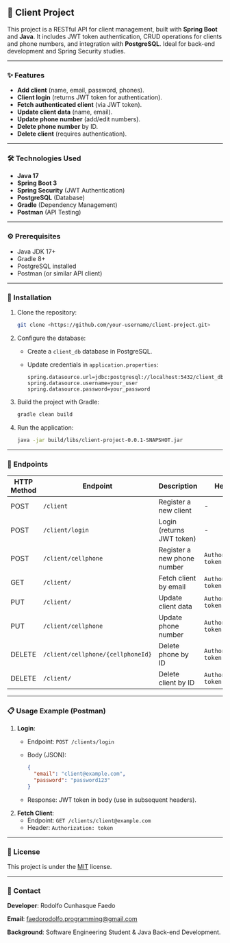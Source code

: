 ## 📝 Client Project

This project is a RESTful API for client management, built with **Spring Boot** and **Java**. It includes JWT token authentication, CRUD operations for clients and phone numbers, and integration with **PostgreSQL**. Ideal for back-end development and Spring Security studies.

---

### ✨ Features

- **Add client** (name, email, password, phones).
- **Client login** (returns JWT token for authentication).
- **Fetch authenticated client** (via JWT token).
- **Update client data** (name, email).
- **Update phone number** (add/edit numbers).
- **Delete phone number** by ID.
- **Delete client** (requires authentication).

---

### 🛠 Technologies Used

- **Java 17**
- **Spring Boot 3**
- **Spring Security** (JWT Authentication)
- **PostgreSQL** (Database)
- **Gradle** (Dependency Management)
- **Postman** (API Testing)

---

### ⚙️ Prerequisites

- Java JDK 17+
- Gradle 8+
- PostgreSQL installed
- Postman (or similar API client)

---

### 🚀 Installation

1. Clone the repository:
    
    ```bash
    git clone <https://github.com/your-username/client-project.git>
    
    ```
    
2. Configure the database:
    - Create a `client_db` database in PostgreSQL.
    - Update credentials in `application.properties`:
        
        ```
        spring.datasource.url=jdbc:postgresql://localhost:5432/client_db
        spring.datasource.username=your_user
        spring.datasource.password=your_password
        
        ```
        
3. Build the project with Gradle:
    
    ```bash
    gradle clean build
    
    ```
    
4. Run the application:
    
    ```bash
    java -jar build/libs/client-project-0.0.1-SNAPSHOT.jar
    
    ```
    

---

### 🔗 Endpoints

| HTTP Method | Endpoint | Description | Headers | Parameters/Variables |
| --- | --- | --- | --- | --- |
| POST | `/client` | Register a new client | - | JSON body (client) |
| POST | `/client/login` | Login (returns JWT token) | - | JSON body (email, password) |
| POST | `/client/cellphone` | Register a new phone number | `Authorization: token` | JSON body (cellphone) |
| GET | `/client/` | Fetch client by email | `Authorization: token` | `email` (param) |
| PUT | `/client/` | Update client data | `Authorization: token` | JSON body |
| PUT | `/client/cellphone` | Update phone number | `Authorization: token` | `id` (param) + JSON body (cellphone) |
| DELETE | `/client/cellphone/{cellphoneId}` | Delete phone by ID | `Authorization: token` | `phoneId` (path) |
| DELETE | `/client/` | Delete client by ID | `Authorization: token` | `email` (path) |

---

### 📋 Usage Example (Postman)

1. **Login**:
    - Endpoint: `POST /clients/login`
    - Body (JSON):
        
        ```json
        {
          "email": "client@example.com",
          "password": "password123"
        }
        
        ```
        
    - Response: JWT token in body (use in subsequent headers).
2. **Fetch Client**:
    - Endpoint: `GET /clients/client@example.com`
    - Header: `Authorization: token`

---

### 📄 License

This project is under the [MIT](https://www.notion.so/LICENSE) license.

---

### 📧 Contact

**Developer**: Rodolfo Cunhasque Faedo

**Email**: [faedorodolfo.programming@gmail.com](mailto:faedorodolfo.programming@gmail.com)

**Background**: Software Engineering Student & Java Back-end Development.
